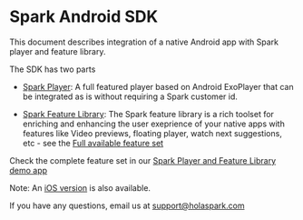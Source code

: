 # Spark Android SDK

This document describes integration of a native Android app with Spark player and feature library.

The SDK has two parts

- [Spark Player](https://github.com/hola/spark_android_sdk/blob/master/player):
  A full featured player based on Android ExoPlayer that can be integrated as is without requiring a Spark customer id.

- [Spark Feature Library](https://github.com/hola/spark_android_sdk/blob/master/lib):
The Spark feature library is a rich toolset for enriching and enhancing the user exeprience of your native apps with features like Video previews, floating player, watch next suggestions, etc - see the [Full available feature set](https://holaspark.com) 

Check the complete feature set in our [Spark Player and Feature Library demo app](https://play.google.com/store/apps/details?id=com.holaspark.holaplayerdemo)

Note: An [iOS version](https://github.com/hola/spark_ios_sdk) is also available.

If you have any questions, email us at support@holaspark.com

